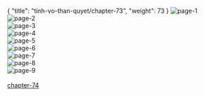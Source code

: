{ "title": "tinh-vo-than-quyet/chapter-73", "weight": 73 }
<img src="tinh-vo-than-quyet_0073_01-b52c471690c3c91fac8308f8d376edc9.webp" alt="page-1" origin="http://1.bp.blogspot.com/-5SxE6WNCy64/WW29H-Ix7RI/AAAAAAAAxXs/7pIhsNlIEcYEYczNex4nRwXgGjBL3w7_QCHMYCw/1.middle.jpg?imgmax=0"><br/>
<img src="tinh-vo-than-quyet_0073_02-ce986e8d140e31b3a45f6930e021e78c.webp" alt="page-2" origin="http://1.bp.blogspot.com/-HAJdO7-h7DU/WW29JOFge3I/AAAAAAAAxXw/A-Mj_lH-zYwpD6fAcJK2gvC2iRwGF7FaACHMYCw/2.middle.jpg?imgmax=0"><br/>
<img src="tinh-vo-than-quyet_0073_03-d52d6f63e82b3a660e15b80f31acf7d1.webp" alt="page-3" origin="http://1.bp.blogspot.com/-sn9LVRjnBy4/WW29Kde4wfI/AAAAAAAAxX0/y-p5Sac3eTsKS68zRunqDNjckauP5grHACHMYCw/3.middle.jpg?imgmax=0"><br/>
<img src="tinh-vo-than-quyet_0073_04-5cd169761a028598cf27100a47721c89.webp" alt="page-4" origin="http://1.bp.blogspot.com/-5tzuBQT3zzM/WW29Lg_JHrI/AAAAAAAAxX4/q908Nbw6QU0Zu9CEoHcBJeJ2uRZ1cNlvQCHMYCw/4.middle.jpg?imgmax=0"><br/>
<img src="tinh-vo-than-quyet_0073_05-0d07cc5ccb76f88efefc93434d54bb8c.webp" alt="page-5" origin="http://1.bp.blogspot.com/-tu3QnKUx9O4/WW29M4slvNI/AAAAAAAAxX8/HOQ1QXeweSwkU2giojpWG-xfxOa5Gh4OQCHMYCw/5.middle.jpg?imgmax=0"><br/>
<img src="tinh-vo-than-quyet_0073_06-3ae549c918d529658abb5041d573c5a5.webp" alt="page-6" origin="http://1.bp.blogspot.com/-IK0CPoBdXFs/WW29Odm_1UI/AAAAAAAAxYA/z8P3JzgrT9UON-INzdNvRYuUB1NM6SrNgCHMYCw/6.middle.jpg?imgmax=0"><br/>
<img src="tinh-vo-than-quyet_0073_07-a527709e05cfb96dfb9f7e7518e3af47.webp" alt="page-7" origin="http://1.bp.blogspot.com/-tcw4b94Sin8/WW29QMrLhII/AAAAAAAAxYE/PQK61K7gI48f2KqpYFof0Vkv3fC3r_10ACHMYCw/7.middle.jpg?imgmax=0"><br/>
<img src="tinh-vo-than-quyet_0073_08-2b65a218fdf46064539339b5b234379a.webp" alt="page-8" origin="http://1.bp.blogspot.com/-LFdDp-COGCA/WW29RaJzXDI/AAAAAAAAxYI/57DAaGiD3FIXkmXKPNHyWfwIVpHNBDgEgCHMYCw/8.middle.jpg?imgmax=0"><br/>
<img src="tinh-vo-than-quyet_0073_09-1863a02d6a3a9770af82fe9a6e46f860.webp" alt="page-9" origin="http://1.bp.blogspot.com/-DdsU8cHljFo/WW29SiEbisI/AAAAAAAAxYM/hhcACX6V_Z8owTJwWRxc5NER_SuH8KpPQCHMYCw/9.middle.jpg?imgmax=0"><br/>
<br/><a class="nextchap" href="/tinh-vo-than-quyet/chapter-74">chapter-74</a>

